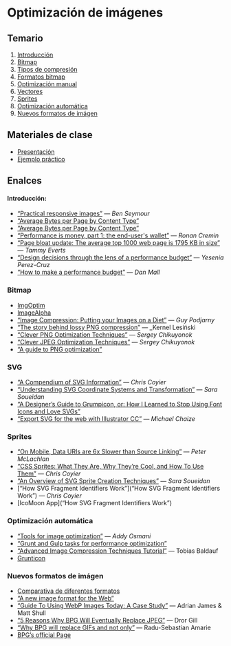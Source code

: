 # Optimización de imágenes

## Temario
1. [Introducción](http://nahuelsotelo.github.io/edu.images-optimization/#/3)
2. [Bitmap](http://nahuelsotelo.github.io/edu.images-optimization/#/4)
  1. [Tipos de compresión](http://nahuelsotelo.github.io/edu.images-optimization/#/4/1)
  2. [Formatos bitmap](http://nahuelsotelo.github.io/edu.images-optimization/#/4/4)
  3. [Optimización manual](http://nahuelsotelo.github.io/edu.images-optimization/#/4/11)
3. [Vectores](http://nahuelsotelo.github.io/edu.images-optimization/#/5)
4. [Sprites](http://nahuelsotelo.github.io/edu.images-optimization/#/6)
5. [Optimización automática](http://nahuelsotelo.github.io/edu.images-optimization/#/7)
6. [Nuevos formatos de imágen](http://nahuelsotelo.github.io/edu.images-optimization/#/8)

## Materiales de clase
* [Presentación](http://nahuelsotelo.github.io/edu.images-optimization/)
* [Ejemplo práctico](http://nahuelsotelo.github.io/edu.images-optimization/demo.zip)

## Enalces
#### Introducción:
* [“Practical responsive images”](http://www.fivesimplesteps.com/products/practical-responsive-images) ― _Ben Seymour_
* [“Average Bytes per Page by Content Type”](http://httparchive.org/interesting.php#bytesperpage)
* [“Average Bytes per Page by Content Type”](http://mobile.httparchive.org/interesting.php#bytesperpage)
* [“Performance is money, part 1: the end-user's wallet”](https://mobiforge.com/research-analysis/performance-money-part-1-end-users-wallet) ― _Ronan Cremin_
* [“Page bloat update: The average top 1000 web page is 1795 KB in size”](http://www.webperformancetoday.com/2014/12/02/page-bloat-update-average-top-1000-web-page-1795-kb-size/) ― _Tammy Everts_
* [“Design decisions through the lens of a performance budget”](https://vimeo.com/108328247) ― _Yesenia Perez-Cruz_
* [“How to make a performance budget”](http://danielmall.com/articles/how-to-make-a-performance-budget/) ― _Dan Mall_

### Bitmap
* [ImgOptim](https://imageoptim.com/es.html)
* [ImageAlpha](https://pngmini.com/)
* [“Image Compression: Putting your Images on a Diet”](https://www.youtube.com/watch?v=k4Xkpawt1EU) ― _Guy Podjarny_
* [“The story behind lossy PNG compression”](https://vimeo.com/136324133) ― _Kernel Lesiński
* [“Clever PNG Optimization Techniques”](http://www.smashingmagazine.com/2009/07/clever-png-optimization-techniques/) ― _Sergey Chikuyonok_
* [“Clever JPEG Optimization Techniques”](http://www.smashingmagazine.com/2009/07/clever-png-optimization-techniques/) ― _Sergey Chikuyonok_
* [“A guide to PNG optimization”](http://optipng.sourceforge.net/pngtech/optipng.html)

### SVG
* [“A Compendium of SVG Information”](https://css-tricks.com/mega-list-svg-information/) ― _Chris Coyier_
* [“Understanding SVG Coordinate Systems and Transformation”](http://sarasoueidan.com/blog/svg-coordinate-systems/) ― _Sara Soueidan_
* [“A Designer’s Guide to Grumpicon, or: How I Learned to Stop Using Font Icons and Love SVGs”](https://www.filamentgroup.com/lab/grumpicon-workflow.html)
* [“Export SVG for the web with Illustrator CC”](http://creativedroplets.com/export-svg-for-the-web-with-illustrator-cc/) ― _Michael Chaize_

### Sprites
* [“On Mobile, Data URIs are 6x Slower than Source Linking”](http://www.mobify.com/blog/data-uris-are-slow-on-mobile/) ― _Peter McLachlan_
* [“CSS Sprites: What They Are, Why They’re Cool, and How To Use Them”](https://css-tricks.com/css-sprites/) ― _Chris Coyier_
* [“An Overview of SVG Sprite Creation Techniques”](https://24ways.org/2014/an-overview-of-svg-sprite-creation-techniques/) ― _Sara Soueidan_
* [“How SVG Fragment Identifiers Work”](“How SVG Fragment Identifiers Work”) ― _Chris Coyier_
* [IcoMoon App](“How SVG Fragment Identifiers Work”)

### Optimización automática
* [“Tools for image optimization”](http://addyosmani.com/blog/image-optimization-tools/) ― _Addy Osmani_
* [“Grunt and Gulp tasks for performance optimization”](http://yeoman.io/blog/performance-optimization.html)
* [“Advanced Image Compression Techniques Tutorial”](https://www.youtube.com/watch?v=vCHkpxPP6Es) ― Tobias Baldauf
* [Grunticon](http://www.grunticon.com/)


### Nuevos formatos de imágen
* [Comparativa de diferentes formatos](http://xooyoozoo.github.io/yolo-octo-bugfixes/)
* [“A new image format for the Web”](https://developers.google.com/speed/webp)
* [“Guide To Using WebP Images Today: A Case Study”](http://www.smashingmagazine.com/2015/10/webp-images-and-performance/) ― Adrian James & Matt Shull
* [“5 Reasons Why BPG Will Eventually Replace JPEG”](http://blog.jpegmini.com/5-reasons-why-bpg-will-eventually-replace-jpeg/) ― Dror Gill
* [“Why BPG will replace GIFs and not only”](https://eek.ro/why-bpg-will-replace-gifs-and-not-only/) ― Radu-Sebastian Amarie
* [BPG’s official Page](http://bellard.org/bpg/)
